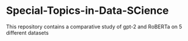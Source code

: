 # Special-Topics-in-Data-SCience
This repository contains a comparative study of gpt-2 and RoBERTa on 5 different datasets
